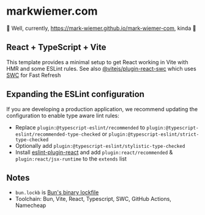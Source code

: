 # markwiemer.com

🚧 Well, currently, https://mark-wiemer.github.io/mark-wiemer-com, kinda 🚧

## React + TypeScript + Vite

This template provides a minimal setup to get React working in Vite with HMR and some ESLint rules. See also [@vitejs/plugin-react-swc](https://github.com/vitejs/vite-plugin-react-swc) which uses [SWC](https://swc.rs/) for Fast Refresh

## Expanding the ESLint configuration

If you are developing a production application, we recommend updating the configuration to enable type aware lint rules:

- Replace `plugin:@typescript-eslint/recommended` to `plugin:@typescript-eslint/recommended-type-checked` or `plugin:@typescript-eslint/strict-type-checked`
- Optionally add `plugin:@typescript-eslint/stylistic-type-checked`
- Install [eslint-plugin-react](https://github.com/jsx-eslint/eslint-plugin-react) and add `plugin:react/recommended` & `plugin:react/jsx-runtime` to the `extends` list

## Notes

- `bun.lockb` is [Bun's binary lockfile](https://bun.sh/docs/install/lockfile)
- Toolchain: Bun, Vite, React, Typescript, SWC, GitHub Actions, Namecheap
